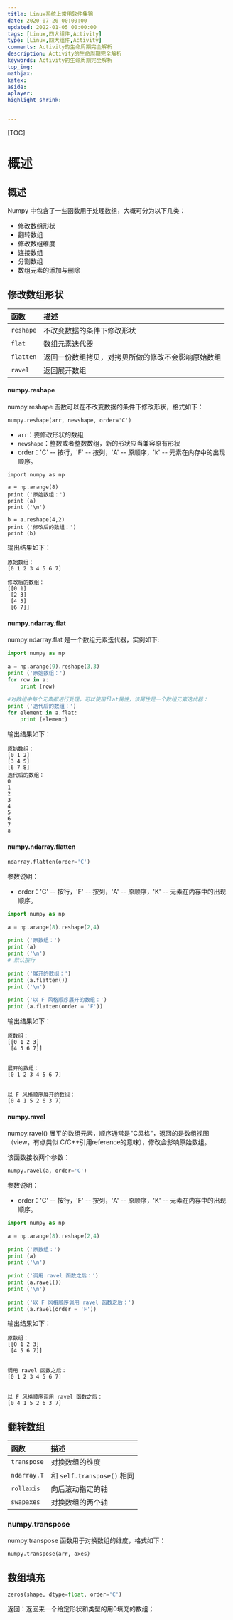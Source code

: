 ```yaml
---
title: Linux系统上常用软件集锦
date: 2020-07-20 00:00:00
updated: 2022-01-05 00:00:00
tags: [Linux,四大组件,Activity]
type: [Linux,四大组件,Activity]
comments: Activity的生命周期完全解析
description: Activity的生命周期完全解析
keywords: Activity的生命周期完全解析
top_img:
mathjax:
katex:
aside:
aplayer:
highlight_shrink:


---
```


[TOC]

# 概述

## 概述

Numpy 中包含了一些函数用于处理数组，大概可分为以下几类：

- 修改数组形状
- 翻转数组
- 修改数组维度
- 连接数组
- 分割数组
- 数组元素的添加与删除



## 修改数组形状

| 函数      | 描述                                               |
| :-------- | :------------------------------------------------- |
| `reshape` | 不改变数据的条件下修改形状                         |
| `flat`    | 数组元素迭代器                                     |
| `flatten` | 返回一份数组拷贝，对拷贝所做的修改不会影响原始数组 |
| `ravel`   | 返回展开数组                                       |

#### numpy.reshape

numpy.reshape 函数可以在不改变数据的条件下修改形状，格式如下：

```
numpy.reshape(arr, newshape, order='C')
```

- `arr`：要修改形状的数组
- `newshape`：整数或者整数数组，新的形状应当兼容原有形状
- order：'C' -- 按行，'F' -- 按列，'A' -- 原顺序，'k' -- 元素在内存中的出现顺序。

```shell
import numpy as np
 
a = np.arange(8)
print ('原始数组：')
print (a)
print ('\n')
 
b = a.reshape(4,2)
print ('修改后的数组：')
print (b)
```

输出结果如下：

```shell
原始数组：
[0 1 2 3 4 5 6 7]

修改后的数组：
[[0 1]
 [2 3]
 [4 5]
 [6 7]]
```



#### numpy.ndarray.flat

numpy.ndarray.flat 是一个数组元素迭代器，实例如下:

```python
import numpy as np
 
a = np.arange(9).reshape(3,3) 
print ('原始数组：')
for row in a:
    print (row)
 
#对数组中每个元素都进行处理，可以使用flat属性，该属性是一个数组元素迭代器：
print ('迭代后的数组：')
for element in a.flat:
    print (element)
```

输出结果如下：

```
原始数组：
[0 1 2]
[3 4 5]
[6 7 8]
迭代后的数组：
0
1
2
3
4
5
6
7
8
```

#### numpy.ndarray.flatten

```python
ndarray.flatten(order='C')
```

参数说明：

- order：'C' -- 按行，'F' -- 按列，'A' -- 原顺序，'K' -- 元素在内存中的出现顺序。

```python
import numpy as np
 
a = np.arange(8).reshape(2,4)
 
print ('原数组：')
print (a)
print ('\n')
# 默认按行
 
print ('展开的数组：')
print (a.flatten())
print ('\n')
 
print ('以 F 风格顺序展开的数组：')
print (a.flatten(order = 'F'))
```

输出结果如下：

```
原数组：
[[0 1 2 3]
 [4 5 6 7]]


展开的数组：
[0 1 2 3 4 5 6 7]


以 F 风格顺序展开的数组：
[0 4 1 5 2 6 3 7]
```



#### numpy.ravel

numpy.ravel() 展平的数组元素，顺序通常是"C风格"，返回的是数组视图（view，有点类似 C/C++引用reference的意味），修改会影响原始数组。

该函数接收两个参数：

```python
numpy.ravel(a, order='C')
```

参数说明：

- order：'C' -- 按行，'F' -- 按列，'A' -- 原顺序，'K' -- 元素在内存中的出现顺序。

```python
import numpy as np
 
a = np.arange(8).reshape(2,4)
 
print ('原数组：')
print (a)
print ('\n')
 
print ('调用 ravel 函数之后：')
print (a.ravel())
print ('\n')
 
print ('以 F 风格顺序调用 ravel 函数之后：')
print (a.ravel(order = 'F'))
```

输出结果如下：

```shell
原数组：
[[0 1 2 3]
 [4 5 6 7]]


调用 ravel 函数之后：
[0 1 2 3 4 5 6 7]


以 F 风格顺序调用 ravel 函数之后：
[0 4 1 5 2 6 3 7]
```







## 翻转数组

| 函数        | 描述                       |
| :---------- | :------------------------- |
| `transpose` | 对换数组的维度             |
| `ndarray.T` | 和 `self.transpose()` 相同 |
| `rollaxis`  | 向后滚动指定的轴           |
| `swapaxes`  | 对换数组的两个轴           |

### numpy.transpose

numpy.transpose 函数用于对换数组的维度，格式如下：

```shell
numpy.transpose(arr, axes)
```



## 数组填充

```python
zeros(shape, dtype=float, order='C')
```

返回：返回来一个给定形状和类型的用0填充的数组；



